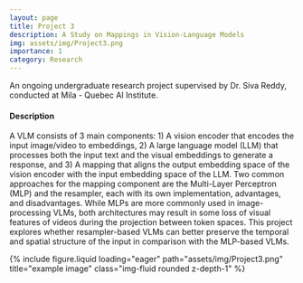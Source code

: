 ```yaml
---
layout: page
title: Project 3
description: A Study on Mappings in Vision-Language Models  
img: assets/img/Project3.png
importance: 1
category: Research
---
```


An ongoing undergraduate research project supervised by Dr. Siva Reddy, conducted at Mila - Quebec AI Institute. 


<h4><b>Description</b></h4>

A VLM consists of 3 main components: 1) A vision encoder that encodes the input image/video to embeddings, 2) A large language model (LLM) that processes both the input text and the visual embeddings to generate a response, and 3) A mapping that aligns the output embedding space of the vision encoder with the input embedding space of the LLM. 
Two common approaches for the mapping component are the Multi-Layer Perceptron (MLP) and the resampler, each with its own implementation, advantages, and disadvantages. While MLPs are more commonly used in image-processing VLMs, both architectures may result in some loss of visual features of videos during the projection between token spaces. 
This project explores whether resampler-based VLMs can better preserve the temporal and spatial structure of the input in comparison with the MLP-based VLMs. 

<div class="row">
    <div class="col-sm mt-3 mt-md-0">
        {% include figure.liquid loading="eager" path="assets/img/Project3.png" title="example image" class="img-fluid rounded z-depth-1" %}
    </div>
</div>



